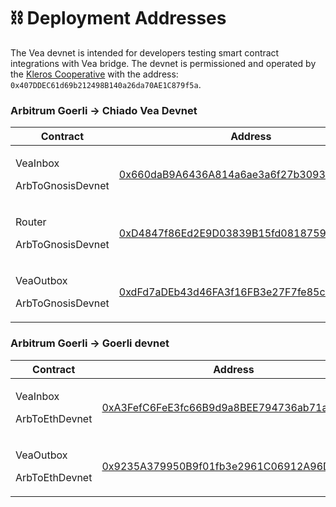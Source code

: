 # ⛓ Deployment Addresses

The Vea devnet is intended for developers testing smart contract integrations with Vea bridge. The devnet is permissioned and operated by the [Kleros Cooperative](https://kleros.io/coop/) with the address: `0x407DDEC61d69b212498B140a26da70AE1C879f5a`.

### Arbitrum Goerli -> Chiado Vea Devnet&#x20;

<table><thead><tr><th width="213">Contract</th><th>Address</th></tr></thead><tbody><tr><td><p>VeaInbox</p><p>ArbToGnosisDevnet</p></td><td><a href="https://testnet.arbiscan.io/address/0x660daB9A6436A814a6ae3a6f27b309356a4bE78c">0x660daB9A6436A814a6ae3a6f27b309356a4bE78c</a></td></tr><tr><td><p>Router</p><p>ArbToGnosisDevnet</p></td><td><a href="https://goerli.etherscan.io/address/0xD4847f86Ed2E9D03839B15fd0818759861c063a8#code">0xD4847f86Ed2E9D03839B15fd0818759861c063a8</a></td></tr><tr><td><p>VeaOutbox</p><p>ArbToGnosisDevnet</p></td><td><a href="https://blockscout.com/gnosis/chiado/address/0xdFd7aDEb43d46FA3f16FB3e27F7fe85c3f5BD89D">0xdFd7aDEb43d46FA3f16FB3e27F7fe85c3f5BD89D</a></td></tr></tbody></table>

### Arbitrum Goerli -> Goerli devnet

<table><thead><tr><th width="210">Contract</th><th>Address</th></tr></thead><tbody><tr><td><p>VeaInbox</p><p>ArbToEthDevnet</p></td><td><a href="https://testnet.arbiscan.io/address/0xA3FefC6FeE3fc66B9d9a8BEE794736ab71a74c55">0xA3FefC6FeE3fc66B9d9a8BEE794736ab71a74c55</a></td></tr><tr><td><p>VeaOutbox</p><p>ArbToEthDevnet</p></td><td><a href="https://goerli.etherscan.io/address/0x9235A379950B9f01fb3e2961C06912A96DCcef0e#code">0x9235A379950B9f01fb3e2961C06912A96DCcef0e</a></td></tr></tbody></table>
